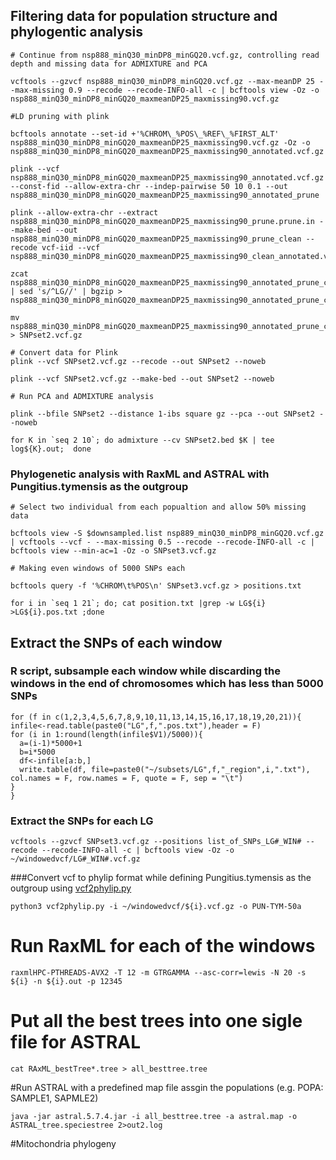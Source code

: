 ## Filtering data for population structure and phylogentic analysis 
```
# Continue from nsp888_minQ30_minDP8_minGQ20.vcf.gz, controlling read depth and missing data for ADMIXTURE and PCA

vcftools --gzvcf nsp888_minQ30_minDP8_minGQ20.vcf.gz --max-meanDP 25 --max-missing 0.9 --recode --recode-INFO-all -c | bcftools view -Oz -o nsp888_minQ30_minDP8_minGQ20_maxmeanDP25_maxmissing90.vcf.gz

#LD pruning with plink

bcftools annotate --set-id +'%CHROM\_%POS\_%REF\_%FIRST_ALT' nsp888_minQ30_minDP8_minGQ20_maxmeanDP25_maxmissing90.vcf.gz -Oz -o nsp888_minQ30_minDP8_minGQ20_maxmeanDP25_maxmissing90_annotated.vcf.gz

plink --vcf  nsp888_minQ30_minDP8_minGQ20_maxmeanDP25_maxmissing90_annotated.vcf.gz --const-fid --allow-extra-chr --indep-pairwise 50 10 0.1 --out  nsp888_minQ30_minDP8_minGQ20_maxmeanDP25_maxmissing90_annotated_prune

plink --allow-extra-chr --extract nsp888_minQ30_minDP8_minGQ20_maxmeanDP25_maxmissing90_prune.prune.in --make-bed --out nsp888_minQ30_minDP8_minGQ20_maxmeanDP25_maxmissing90_prune_clean --recode vcf-iid --vcf nsp888_minQ30_minDP8_minGQ20_maxmeanDP25_maxmissing90_clean_annotated.vcf.gz

zcat nsp888_minQ30_minDP8_minGQ20_maxmeanDP25_maxmissing90_annotated_prune_clean.vcf.gz | sed 's/^LG//' | bgzip > nsp888_minQ30_minDP8_minGQ20_maxmeanDP25_maxmissing90_annotated_prune_clean_noLG.vcf.gz

mv nsp888_minQ30_minDP8_minGQ20_maxmeanDP25_maxmissing90_annotated_prune_clean_noLG.vcf.gz > SNPset2.vcf.gz

# Convert data for Plink
plink --vcf SNPset2.vcf.gz --recode --out SNPset2 --noweb

plink --vcf SNPset2.vcf.gz --make-bed --out SNPset2 --noweb 

# Run PCA and ADMIXTURE analysis

plink --bfile SNPset2 --distance 1-ibs square gz --pca --out SNPset2 --noweb

for K in `seq 2 10`; do admixture --cv SNPset2.bed $K | tee log${K}.out;  done 
```

### Phylogenetic analysis with RaxML and ASTRAL with Pungitius.tymensis as the outgroup
```
# Select two individual from each popualtion and allow 50% missing data

bcftools view -S $downsampled.list nsp889_minQ30_minDP8_minGQ20.vcf.gz | vcftools --vcf - --max-missing 0.5 --recode --recode-INFO-all -c | bcftools view --min-ac=1 -Oz -o SNPset3.vcf.gz

# Making even windows of 5000 SNPs each
 
bcftools query -f '%CHROM\t%POS\n' SNPset3.vcf.gz > positions.txt

for i in `seq 1 21`; do; cat position.txt |grep -w LG${i} >LG${i}.pos.txt ;done
```
## Extract the SNPs of each window 

### R script, subsample each window while discarding the windows in the end of chromosomes which has less than 5000 SNPs
```
for (f in c(1,2,3,4,5,6,7,8,9,10,11,13,14,15,16,17,18,19,20,21)){
infile<-read.table(paste0("LG",f,".pos.txt"),header = F)
for (i in 1:round(length(infile$V1)/5000)){
  a=(i-1)*5000+1
  b=i*5000
  df<-infile[a:b,]
  write.table(df, file=paste0("~/subsets/LG",f,"_region",i,".txt"), col.names = F, row.names = F, quote = F, sep = "\t")
}
}
```
### Extract the SNPs for each LG
```
vcftools --gzvcf SNPset3.vcf.gz --positions list_of_SNPs_LG#_WIN# --recode --recode-INFO-all -c | bcftools view -Oz -o ~/windowedvcf/LG#_WIN#.vcf.gz
```
###Convert vcf to phylip format while defining Pungitius.tymensis as the outgroup using [vcf2phylip.py](https://github.com/edgardomortiz/vcf2phylip/blob/master/vcf2phylip.py)
```
python3 vcf2phylip.py -i ~/windowedvcf/${i}.vcf.gz -o PUN-TYM-50a
```
# Run RaxML for each of the windows
```
raxmlHPC-PTHREADS-AVX2 -T 12 -m GTRGAMMA --asc-corr=lewis -N 20 -s ${i} -n ${i}.out -p 12345
```
# Put all the best trees into one sigle file for ASTRAL
```
cat RAxML_bestTree*.tree > all_besttree.tree
```
#Run ASTRAL with a predefined map file assgin the populations (e.g. POPA: SAMPLE1, SAPMLE2)
```
java -jar astral.5.7.4.jar -i all_besttree.tree -a astral.map -o ASTRAL_tree.speciestree 2>out2.log
```

#Mitochondria phylogeny


